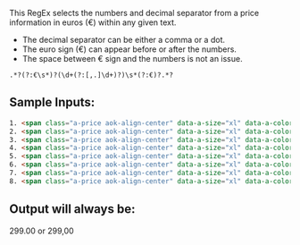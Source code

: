 This RegEx selects the numbers and decimal separator from a price information in euros (€) within any given text.
- The decimal separator can be either a comma or a dot.
- The euro sign (€) can appear before or after the numbers.
- The space between € sign and the numbers is not an issue.

```
.*?(?:€\s*)?(\d+(?:[,.]\d+)?)\s*(?:€)?.*?
```

## Sample Inputs:
```html
1. <span class="a-price aok-align-center" data-a-size="xl" data-a-color="base"><span class="a-offscreen">299,00€</span>
2. <span class="a-price aok-align-center" data-a-size="xl" data-a-color="base"><span class="a-offscreen">299,00 €</span>
3. <span class="a-price aok-align-center" data-a-size="xl" data-a-color="base"><span class="a-offscreen">299.00€</span>
4. <span class="a-price aok-align-center" data-a-size="xl" data-a-color="base"><span class="a-offscreen">299.00 €</span>
5. <span class="a-price aok-align-center" data-a-size="xl" data-a-color="base"><span class="a-offscreen">€299,00</span>
6. <span class="a-price aok-align-center" data-a-size="xl" data-a-color="base"><span class="a-offscreen">€ 299,00</span>
7. <span class="a-price aok-align-center" data-a-size="xl" data-a-color="base"><span class="a-offscreen">€299.00</span>
8. <span class="a-price aok-align-center" data-a-size="xl" data-a-color="base"><span class="a-offscreen">€ 299.00</span>
```
## Output will always be:
299.00 or 299,00
